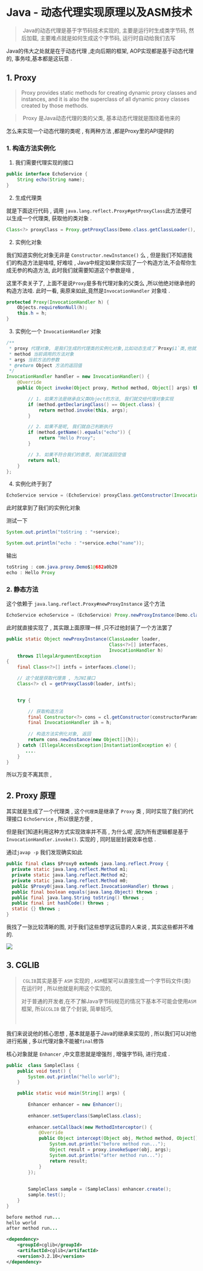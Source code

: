 # Java - 动态代理实现原理以及ASM技术

> ​	Java的动态代理是基于字节码技术实现的, 主要是运行时生成类字节码, 然后加载, 主要难点就是如何生成这个字节码, 运行时自动给我们去写



Java的伟大之处就是在于动态代理 ,走向后期的框架, AOP实现都是基于动态代理的, 事务哇,基本都是这玩意 . 



## 1. Proxy

> Proxy provides static methods for creating dynamic proxy classes and instances, and it is also the superclass of all dynamic proxy classes created by those methods.



> ​	Proxy 是Java动态代理的类的父类, 基本动态代理就是围绕着他来的

怎么来实现一个动态代理的类呢 , 有两种方法 ,都是Proxy里的API提供的

### 1. 构造方法实例化

1) 我们需要代理实现的接口

```java
public interface EchoService {
    String echo(String name);
}
```

2) 生成代理类

就是下面这行代码 , 调用 `java.lang.reflect.Proxy#getProxyClass`此方法便可以生成一个代理类, 获取他的类对象 . 

```java
Class<?> proxyClass = Proxy.getProxyClass(Demo.class.getClassLoader(), EchoService.class);
```

2) 实例化对象

我们知道实例化对象无非是 `Constructor.newInstance()` 么 , 但是我们不知道我们的构造方法是啥哇, 好难哇 , Java中规定如果你实现了一个构造方法,不会帮你生成无参的构造方法, 此时我们就需要知道这个参数是啥 , 

这里不卖关子了, 上面不是说`Proxy`是多有代理对象的父类么 ,所以他绝对继承他的构造方法哇. 此时一看, 奥原来如此,竟然是`InvocationHandler` 对象哇 . 

```java
protected Proxy(InvocationHandler h) {
    Objects.requireNonNull(h);
    this.h = h;
}
```

3) 实例化一个 `InvocationHandler` 对象

```java
/**
 * proxy 代理对象, 是我们生成的代理类的实例化对象,比如动态生成了`Proxy$1`类,他就是这个类的实例化对象
 * method 当前调用的方法对象
 * args 当前方法的参数
 * @return Object 方法的返回值
 */
InvocationHandler handler = new InvocationHandler() {
    @Override
    public Object invoke(Object proxy, Method method, Object[] args) throws Throwable {

        // 1. 如果方法是继承自父类Object的方法, 我们就交给代理对象实现
        if (method.getDeclaringClass() == Object.class) {
            return method.invoke(this, args);
        }

        // 2. 如果不是呢, 我们就自己判断执行
        if (method.getName().equals("echo")) {
            return "Hello Proxy";
        }

        // 3. 如果不符合我们的意思, 我们就返回空值
        return null;
    }
};
```

4) 实例化终于到了

```java
EchoService service = (EchoService) proxyClass.getConstructor(InvocationHandler.class).newInstance(handler);
```

此时就拿到了我们的实例化对象

测试一下

```java
System.out.println("toString : "+service);

System.out.println("echo : "+service.echo("name"));
```

输出

```java
toString : com.java.proxy.Demo$1@682a0b20
echo : Hello Proxy
```



### 2. 静态方法

这个依赖于 `java.lang.reflect.Proxy#newProxyInstance` 这个方法

```java
EchoService echoService = (EchoService) Proxy.newProxyInstance(Demo.class.getClassLoader(), new Class[]{EchoService.class}, handler);
```

此时就直接实现了 , 其实跟上面原理一样 ,只不过他封装了一个方法罢了

```java
public static Object newProxyInstance(ClassLoader loader,
                                      Class<?>[] interfaces,
                                      InvocationHandler h)
    throws IllegalArgumentException
{
    final Class<?>[] intfs = interfaces.clone();

	// 这个就是获取代理类 , 为JNI接口
    Class<?> cl = getProxyClass0(loader, intfs);

   
    try {

		// 获取构造方法
        final Constructor<?> cons = cl.getConstructor(constructorParams);
        final InvocationHandler ih = h;
       
        // 构造方法实例化对象, 返回
        return cons.newInstance(new Object[]{h});
    } catch (IllegalAccessException|InstantiationException e) {
       ....
    } 
}

```

所以万变不离其宗 , 



## 2. Proxy 原理

其实就是生成了一个代理类 , 这个`代理类`是继承了 `Proxy` 类 , 同时实现了我们的代理接口 `EchoService` , 所以很是方便 , 

但是我们知道利用这种方式实现效率并不高 , 为什么呢 ,因为所有逻辑都是基于`InvocationHandler.invoke()`. 实现的 , 同时层层封装效率也低 . 

通过`javap -p` 我们发现确实如此 

```java
public final class $Proxy0 extends java.lang.reflect.Proxy {
  private static java.lang.reflect.Method m1;
  private static java.lang.reflect.Method m2;
  private static java.lang.reflect.Method m0;
  public $Proxy0(java.lang.reflect.InvocationHandler) throws ;
  public final boolean equals(java.lang.Object) throws ;
  public final java.lang.String toString() throws ;
  public final int hashCode() throws ;
  static {} throws ;
}
```

我找了一张比较清晰的图, 对于我们这些想学这玩意的人来说 , 其实这些都并不难的. 

![](https://tyut.oss-accelerate.aliyuncs.com/image/2020-01-06/6baee407-f057-494c-90b4-4fe162c13e3c.jpg?x-oss-process=style/template01)

## 3. CGLIB

> ​	`CGLIB`其实是基于 `ASM` 实现的 , `ASM`框架可以直接生成一个字节码文件(类) 在运行时 , 所以他就是利用这个实现的, 
>
> ​	对于普通的开发者,在不了解Java字节码规范的情况下基本不可能会使用`ASM` 框架, 所以`CGLIB` 做了个封装, 简单轻巧, 
>
> ​	

我们来说说他的核心思想 , 基本就是基于Java的继承来实现的 , 所以我们可以对他进行拓展 ,  多以代理对象不能被`final`修饰

核心对象就是 `Enhancer` ,中文意思就是增强剂 , 增强字节码, 进行完成 . 

```java
public  class SampleClass {
    public void test() {
        System.out.println("hello world");
    }

    public static void main(String[] args) {
        
        Enhancer enhancer = new Enhancer();
        
        enhancer.setSuperclass(SampleClass.class);
        
        enhancer.setCallback(new MethodInterceptor() {
            @Override
            public Object intercept(Object obj, Method method, Object[] args, MethodProxy proxy) throws Throwable {
                System.out.println("before method run...");
                Object result = proxy.invokeSuper(obj, args);
                System.out.println("after method run...");
                return result;
            }
        });
        
        
        SampleClass sample = (SampleClass) enhancer.create();
        sample.test();
    }
}
```

```java
before method run...
hello world
after method run...
```





```xml
<dependency>
    <groupId>cglib</groupId>
    <artifactId>cglib</artifactId>
    <version>3.2.10</version>
</dependency>
```

